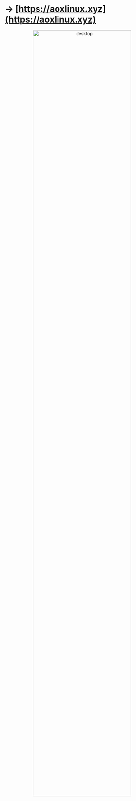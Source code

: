 # -> [https://aoxlinux.xyz](https://aoxlinux.xyz)

<p align="center">
    <a href="https://aoxlinux.xyz">
        <img src="https://aoxlinux.xyz/screenshots/desktop.png" alt="desktop" width="80%" height="80%" />
    </a>
</p>
